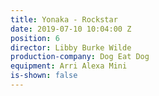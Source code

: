 ```yaml
---
title: Yonaka - Rockstar
date: 2019-07-10 10:04:00 Z
position: 6
director: Libby Burke Wilde
production-company: Dog Eat Dog
equipment: Arri Alexa Mini
is-shown: false
---
```


